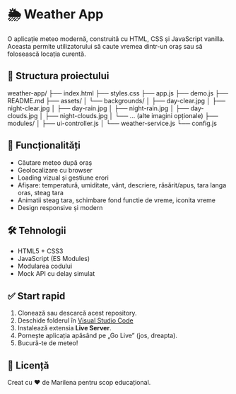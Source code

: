 # 🌦️ Weather App

O aplicație meteo modernă, construită cu HTML, CSS și JavaScript vanilla.  
Aceasta permite utilizatorului să caute vremea dintr-un oraș sau să folosească locația curentă.

## 📂 Structura proiectului

weather-app/
├── index.html
├── styles.css
├── app.js
├── demo.js
├── README.md
├── assets/
│   └── backgrounds/
│       ├── day-clear.jpg
│       ├── night-clear.jpg
│       ├── day-rain.jpg
│       ├── night-rain.jpg
│       ├── day-clouds.jpg
│       ├── night-clouds.jpg
│       └── ... (alte imagini opționale)
├── modules/
│   ├── ui-controller.js
│   └── weather-service.js
└── config.js


## 🚀 Funcționalități

- Căutare meteo după oraș
- Geolocalizare cu browser
- Loading vizual și gestiune erori
- Afișare: temperatură, umiditate, vânt, descriere, răsărit/apus, tara langa oras, steag tara
- Animatii steag tara, schimbare fond functie de vreme, iconita vreme
- Design responsive și modern

## 🛠️ Tehnologii

- HTML5 + CSS3
- JavaScript (ES Modules)
- Modularea codului
- Mock API cu delay simulat

## ✅ Start rapid

1. Clonează sau descarcă acest repository.
2. Deschide folderul în [Visual Studio Code](https://code.visualstudio.com/)
3. Instalează extensia **Live Server**.
4. Pornește aplicația apăsând pe „Go Live” (jos, dreapta).
5. Bucură-te de meteo!

## 📝 Licență

Creat cu ❤️ de Marilena pentru scop educațional.

